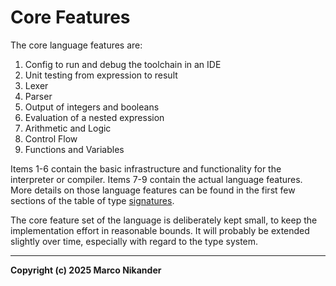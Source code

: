 # Core Features

The core language features are:

1. Config to run and debug the toolchain in an IDE
2. Unit testing from expression to result
3. Lexer
4. Parser
5. Output of integers and booleans
6. Evaluation of a nested expression
7. Arithmetic and Logic
8. Control Flow
9. Functions and Variables

Items 1-6 contain the basic infrastructure and functionality for the interpreter or compiler.
Items 7-9 contain the actual language features.
More details on those language features can be found in the first few sections of the table of type [signatures](signatures.md).

The core feature set of the language is deliberately kept small, to keep the implementation effort in reasonable bounds.
It will probably be extended slightly over time, especially with regard to the type system.

---
**Copyright (c) 2025 Marco Nikander**
